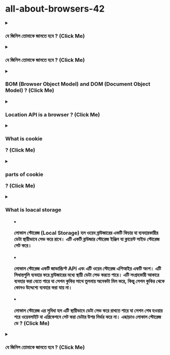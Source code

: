 ﻿# all-about-browsers-42

 <details>
<summary>
  <h3> যে জিনিস তোমাকে জানতে হবে 
? (Click Me)</h3>
</summary>
<br >

১. ব্রাউজার কিভাবে কাজ করে। কিভাবে DOM tree, Render Tree বানায় সেটা ছোট করে হলেও নামগুলো জানতে হবে

২. alert, confirm, prompt এই গুলা কোনটা দিয়ে কী কাজ করে। এবং এইগুলার মধ্যে পার্থক্য কি?

৩. URL এর মধ্যে মেজর যে যে অংশ থাকে যেমন query string, href, hash, port এইগুলা জানতে হবে।

৪. location এর মধ্যে href দিয়ে যে যে ওয়েবসাইট দেখতেছো সেটা চেইঞ্জ করে ফেলা যায় সেটা জানতে হবে।

৫. History api এর মধ্যে যে go দিয়ে সামনে পিছনে যেতে পারো সেটা একটু খেয়াল করতে হবে।

৬. Cookies কি জিনিস। এইটা দিয়ে কি করা হয়। সেটা সম্পর্কে হালকা করে জানতে হবে।

৭. local storage আর session storage কখন কোনটা ইউজ করতে হয় সেটা জানতে হবে

৮. Cookies, local storage, session storage এর মধ্যে পার্থক্য কি সেটা জানতে হবে।

-

```js

```

</details>

<details>
<summary>
  <h3> যে জিনিস তোমাকে জানতে হবে 
? (Click Me)</h3>
</summary>
<br >

- একটি ওয়েব ব্রাউজার সম্প্রদায়ক সফটওয়্যার যা ইন্টারনেটে সংযুক্ত হয় এবং ওয়েব পেজগুলি প্রদর্শন করে। ব্রাউজার কিভাবে কাজ করে তা নিম্নোক্ত ধাপগুলি মোটামুটি অনুসরণ করে:

- ব্রাউজার ইউজারের রিকোয়েস্ট গ্রহণ করে। ইউজার যখন একটি URL টাইপ করে বা একটি লিঙ্কে ক্লিক করে একটি ওয়েব পেজ লোড করতে চায়, ব্রাউজার একটি রিকোয়েস্ট তৈরি করে।

- ডিএনএস সার্ভার থেকে ইউআরএল এর হোস্টের আইপি ঠিকানা সংগ্রহ করে। সার্ভারটি একটি রিসপন্স প্রেরণ করে যা ইউআরএল-এর হোস্টের আইপি ঠিকানা সহ থাকে।

- সার্ভারটি রিকোয়েস্ট পেতে পারে এমন পুরোটাই থাকলে সেটি সরাসরি রিসপন্স করে এবং ব্রাউজার ডাটা পাঠায়। আরও কমন হয় যে সার্ভারটি ডাটা বিল্ড করতে পারে এবং তারপর র

- A web browser is a software application that connects to the internet and displays web pages. Here is a general overview of how a web browser works:

- The user enters a URL or clicks on a link to access a web page. The browser sends a request to the server for the page.

- The server returns an HTML file with CSS and JavaScript files attached. The browser starts to parse the HTML and construct a Document Object Model (DOM) tree.

- As the browser parses the HTML, it creates a DOM tree, which is a hierarchical structure of HTML elements and their relationships.

- The browser requests additional resources like images, stylesheets, and JavaScript files.

- Once all the resources are downloaded, the browser renders the page by applying the CSS styles to the HTML elements and executing the JavaScript code.

- The browser displays the final rendered page on the screen, allowing the user to interact with the page.

- The user can then interact with the page by clicking on links, filling out forms, or performing other actions that cause the browser to send requests to the server and update the page.

- The browser continues to run JavaScript code and listen for user input, repeating the process of requesting and rendering pages as needed.

- In summary, a web browser works by fetching and rendering web pages, executing JavaScript code, and allowing users to interact with the page. It does this by parsing HTML, creating a DOM tree, and applying CSS styles to the elements. The browser also requests additional resources like images and JavaScript files, and updates the page as users interact with it.

```js

```

</details>
<details>
<summary>
  <h3> BOM (Browser Object Model) and DOM (Document Object Model)
? (Click Me)</h3>
</summary>
<br >

- BOM (Browser Object Model) and DOM (Document Object Model) are two distinct but related APIs in web development. Here are the main differences between BOM and DOM:

- Definition: The BOM is a set of objects and methods provided by the browser to allow developers to manipulate the browser window and its properties, while the DOM is a set of objects and methods that represent the HTML or XML document and allow developers to access and manipulate its content and structure.

- Scope: The BOM provides objects and methods for manipulating the browser window, such as opening and closing windows, resizing, and scrolling, whereas the DOM provides objects and methods for manipulating the HTML or XML document, such as accessing and changing the content of elements, adding or removing elements, and handling events.

- Object hierarchy: The BOM objects are not hierarchical, while the DOM objects are hierarchical, forming a tree-like structure with the document element at the top.

- Standardization: The DOM is a standard defined by the W3C (World Wide Web Consortium), while the BOM is not a standardized API and varies between different browsers.

- Compatibility: The DOM is more widely supported and compatible across different browsers than the BOM.

- In summary, BOM provides access to browser-specific functionalities, while the DOM provides access to the document content and structure. The DOM is a standardized API and is widely supported, while the BOM is not standardized and varies across different browsers

-

```js

```

</details>
<details>
<summary>
  <h3> Location API is a browser
? (Click Me)</h3>
</summary>
<br >

###### - The Location API is a browser API that provides access to the current location and URL of the browser. It allows developers to obtain information about the current location of the user and to change the location of the current document. The Location API is a part of the BOM (Browser Object Model) and provides access to the location object, which has properties and methods that allow developers to manipulate the location of the current document.

###### - The most commonly used properties of the location object include:

- href - returns the entire URL of the current page.
- protocol - returns the protocol (http, https, ftp, etc.) of the current page.
- host - returns the domain name and port number of the current page.
- hostname - returns the domain name of the current page.
- port - returns the port number of the current page.
- pathname - returns the path and filename of the current page.
- search - returns the query string of the current page.
- hash - returns the anchor part of the current page URL.

###### - The most commonly used methods of the location object include:

- assign(url) - loads a new document with the specified URL.
- replace(url) - replaces the current document with the specified URL.
- reload() - reloads the current document.
  Overall, the Location API is a powerful tool for developers to manipulate the URL of the current page and to provide location-based functionality in web applications.

- লোকেশন এপিআই হল ব্রাউজার এপিআই এর একটি যা ব্যবহারকারীর ব্রাউজারের বর্তমান লোকেশন এবং ইউআরএল এর বিষয়বস্তু প্রদান করে। এটি ডেভেলপারদের জন্য সুযোগ সৃষ্টি করে ব্যবহারকারীর বর্তমান লোকেশন সম্পর্কিত তথ্য পেতে এবং বর্তমান ডকুমেন্টের লোকেশন পরিবর্তন করতে। লোকেশন এপিআই ব্রাউজার অবজেক্ট মডেল (BOM) এর একটি অংশ এবং লোকেশন অবজেক্ট অ্যাক্সেস প্রদান করে, যা বর্তমান ডকুমেন্টের লোকেশন এবং এর প্রপার্টি এবং মেথডগুলি পরিবর্তন করতে সক্ষম করে।

- লোকেশন অবজেক্টের সবচেয়ে ব্যবহৃত প্রপার্টিগুলি হল:

- href - বর্তমান পৃষ্ঠার সম্পূর্ণ URL পেতে।
- protocol - বর্তমান পৃষ্ঠার প্রোটোকল (http, https, ftp, ইত্যাদি) পেতে।
- host - বর্তমান পৃষ্ঠার ডোমেইন নাম এবং পোর্ট ন

```js

```

</details>
<details>
<summary>
  <h3> What is cookie

? (Click Me)</h3>


</summary>
<br >
 
- A cookie is a small text file created by a web server and stored on a user's computer by their web browser. Cookies are commonly used by websites to track and store information about their users, such as their preferences, login status, and browsing history.

- Cookies are typically used to identify a user across multiple visits to a website, allowing the website to personalize the user's experience and remember their preferences. For example, a shopping website might use cookies to remember a user's shopping cart contents, so that they can continue shopping where they left off during a previous visit.

- Cookies can store a wide variety of information, such as user IDs, timestamps, and browsing history. When a website uses a cookie, the cookie is sent from the web server to the user's browser, which stores the cookie on the user's computer. The next time the user visits the website, their browser sends the cookie back to the web server, allowing the website to access the stored information.

- While cookies are a useful tool for many websites, they can also be used for tracking and advertising purposes, which has led to concerns about user privacy. Many web browsers allow users to disable or restrict cookies, or to clear their cookies and browsing history to protect their privacy

- কুকিজ হল একটি ছোট টেক্সট ফাইল যা ওয়েব সার্ভার দ্বারা তৈরি এবং ব্যবহারকারীর ওয়েব ব্রাউজার দ্বারা স্টোর করা হয়। কুকিজ সাধারণত ওয়েবসাইট ব্যবহারকারীদের ট্র্যাক করতে এবং তাদের সংজ্ঞায়িত করতে ব্যবহৃত হয়।

- কুকিজ সাধারণত বহুল ব্যবহৃত হয় ওয়েবসাইট ব্যবহারকারীদের পছন্দ, লগইন স্ট্যাটাস এবং ব্রাউজিং হিস্ট্রি সম্পর্কে তথ্য সংরক্ষণ করতে। কুকিজ সাধারণত ব্যবহারকারীকে একই ওয়েবসাইটে পুনরায় প্রবেশ করলে তাদের অভিজ্ঞতা ব্যক্তিগত করে এবং তাদের পছন্দ মুলতুবি সংরক্ষিত থাকে।

- কুকিজ বিভিন্ন ধরণের তথ্য সংরক্ষণ করতে পারে, যেমন ব্যবহারকারী আইডি, টাইমস্ট্যাম্প এবং ব্রাউজিং হিস্ট্রি। যখন একটি ওয়েবসাইট কুকি ব্যবহার কর

-

```js

```

</details>
<details>
<summary>
  <h3> parts of cookie

? (Click Me)</h3>

</summary>
<br >

2 / 2

- A cookie typically consists of four parts:

- 1. Name: The name of the cookie.
- 2. Value: The value associated with the cookie.
- 4. Expiration Date/Time: The date and time when the cookie should expire and be deleted.
- 5. Path and Domain: The domain and path for which the cookie is valid.

  - The "name" and "value" are the only required parts of a cookie. The "expiration date/time" and "path/domain" are optional.

- The "name" is a string that identifies the cookie, and the "value" is the data associated with the cookie. Both the name and value can be up to 4KB in size.

- The "expiration date/time" specifies when the cookie should expire. Once the expiration time has passed, the cookie will be deleted by the browser.

- The "path" and "domain" specify the domain and path for which the cookie is valid. If no domain is specified, the cookie is valid for the domain that set the cookie. If no path is specified, the cookie is valid for the entire domain.

- কুকির পার্টস হলঃ

- নাম (Name): এটি কুকির নাম নির্দেশ করে। এটি কুকি সেট করার সময় ব্যবহৃত হয়।

- মান (Value): এটি কুকির মান নির্দেশ করে। এটি কুকি সেট করার সময় ব্যবহৃত হয়।

- এক্সপায়ার টাইম (Expires Time): এটি নির্দেশ করে কুকি কতক্ষন পরে মেয়াদ উত্তীর্ণ হবে। এটি কুকি সেট করার সময় ব্যবহৃত হয়।

- ডোমেইন (Domain): এটি নির্দেশ করে কুকি যে ডোমেন এপ্লাই হবে। এটি কুকি সেট করার সময় ব্যবহৃত হয়।

- পাথ (Path): এটি নির্দেশ করে কুকি কোন পাথ এপ্লাই হবে। এটি কুকি সেট করার সময় ব্যবহৃত হয়।

- সিকিউর (Secure): এটি নির্দেশ করে কুকি কেবল সিকিউর কানেকশনসহ পাঠানো হবে কিনা।

```js

```

</details>
<details>
<summary>
  <h3>What is loacal storage

- লোকাল স্টোরেজ (Local Storage) হল ওয়েব ব্রাউজারের একটি ফিচার যা ব্যবহারকারীর ডেটা স্থায়ীভাবে সেভ করে রাখে। এটি একটি ব্রাউজার স্টোরেজ ইঞ্জিন যা ক্লায়েন্ট সাইড স্টোরেজ সেট করে।

- লোকাল স্টোরেজ একটি জাভাস্ক্রিপ্ট API এবং এটি ওয়েব স্টোরেজ এপিআইর একটি অংশ। এটি সিধান্তগুলি ব্যবহার করে ব্রাউজারের মধ্যে স্থায়ী ডেটা সেভ করতে পারে। এটি সংগ্রহকারী আকারে ব্যবহার করা যেতে পারে যা সেশন কুকির সাথে তুলনায় অনেকটা মিল করে, কিন্তু সেশন কুকির থেকে কোনও উদ্দেশ্যে ব্যবহার করা যায় না।

- লোকাল স্টোরেজ এর সুবিধা হল এটি স্থায়ীভাবে ডেটা সেভ করে রাখতে পারে যা সেশন শেষ হওয়ার পরে ওয়েবসাইট বা এপ্লিকেশনে সেট করা ডেটার উপর নির্ভর করে না। এছাড়াও লোকাল স্টোরেজ ডে
? (Click Me)</h3>
</summary>
<br >

-

```js

```

</details>
<details>
<summary>
  <h3> যে জিনিস তোমাকে জানতে হবে 
? (Click Me)</h3>
</summary>
<br >

-

```js

```

</details>
